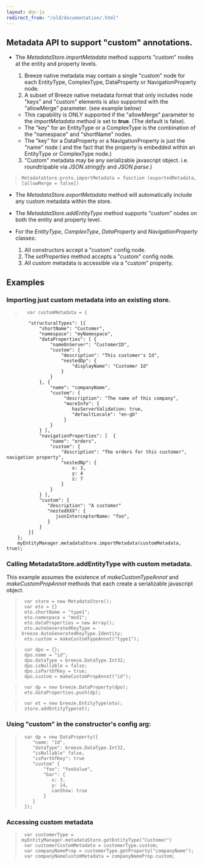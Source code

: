 ```yaml
---
layout: doc-js
redirect_from: "/old/documentation/.html"
---
```


## Metadata API to support "custom" annotations.

   + The *MetadataStore.importMetadata* method supports "custom" nodes at the entity and property levels. 
 
      1. Breeze native metadata may contain a single "custom" node for each EntityType, ComplexType, DataProperty or NavigationProperty node. 
      2. A subset of Breeze native metadata format that only includes node "keys" and "custom" elements is also supported with the "allowMerge" parameter. (see example below)
      	+ This capability is ONLY supported if the "allowMerge" parameter to the *importMetadata* method is set to **true**. (The default is false). 
      	+ The "key" for an EntityType or a ComplexType is the combination of the "namespace" and "shortName" nodes.
		+ The "key" for a DataProperty or a NavigationProperty is just the "name" node ( and the fact that the property is embedded within an EntityType or ComplexType node.)
      3. "Custom" metadata may be any serializable javascript object. i.e. roundtripable via *JSON.stringify* and *JSON.parse*.)


> 	  MetadataStore.proto.importMetadata = function (exportedMetadata, [allowMerge = false])

   + The *MetadataStore.exportMetadata* method will automatically include any custom metadata within the store.
    
   + The *MetadataStore.addEntityType* method supports "custom" nodes on both the entity and property level. 
   
   + For the *EntityType*, *ComplexType*, *DataProperty* and *NavigationProperty* classes:
      1. All constructors accept a "custom" config node. 
      1. The *setProperties* method accepts a "custom" config node.
      1. All custom metadata is accessible via a "custom" property.
            

## Examples

### Importing just custom metadata into an existing store.
       
> 		var customMetadata = {
            "structuralTypes": [{
                "shortName": "Customer",
                "namespace": "myNamespace",
                "dataProperties": [ { 
                    "nameOnServer": "CustomerID",
                    "custom": {                      
                        "description": "This customer's Id", 
                        "nestedDp": { 
                            "displayName": "Customer Id"
                        }
					}
                }, {
                    "name": "companyName",
                    "custom": {
                         "description": "The name of this company",
                         "moreInfo": {
                            hasServerValidation: true,
                            "defaultLocale": "en-gb"
 						 }
                    }
                } ],
                "navigationProperties": [  {
                    "name": "orders",
                    "custom": {
					    "description": "The orders for this customer", navigation property",
                        "nestedNp": {
                            x: 3,
                            y: 4
                            z: 7
                        }						
                    }  
                } ],
                "custom": {               
                   "description": "A customer"
                   "nestedXXX": {
					  jsonInterceptorName: "foo",
                   }
                }
            }]
        };
        myEntityManager.metadataStore.importMetadata(customMetadata, true);

### Calling MetadataStore.addEntityType with custom metadata.

   This example assumes the existence of *makeCustomTypeAnnot* and *makeCustomPropAnnot* methods that each create a serializable javascript object.

>      var store = new MetadataStore();
>      var eto = {}
>      eto.shortName = "type1";
>      eto.namespace = "mod1";
>      eto.dataProperties = new Array();
>      eto.autoGeneratedKeyType = breeze.AutoGeneratedKeyType.Identity;
>      eto.custom = makeCustomTypeAnnot("type1");

>      var dpo = {};
>      dpo.name = "id";
>      dpo.dataType = breeze.DataType.Int32;
>      dpo.isNullable = false;
>      dpo.isPartOfKey = true;
>      dpo.custom = makeCustomPropAnnot("id");

>      var dp = new breeze.DataProperty(dpo);
>      eto.dataProperties.push(dp);           

>      var et = new breeze.EntityType(eto);
>      store.addEntityType(et);

### Using "custom" in the constructor's config arg: 

>      var dp = new DataProperty({
>         "name: "Id",
>         "dataType": breeze.DataType.Int32,
>         "isNullable" false,
>         "isPartOfKey": true
>         "custom" {
>             "foo": "fooValue", 		             
>             "bar": {
>                x: 3,
>                y: 14,
>                canShow: true
>             }  
>         }
>      });

### Accessing custom metadata

>      var customerType = myEntityManager.metadataStore.getEntityType("Customer")
>      var customerCustomMetadata = customerType.custom;
>      var companyNameProp = customerType.getProperty("companyName");
>      var companyNameCustomMetadata = companyNameProp.custom;



   